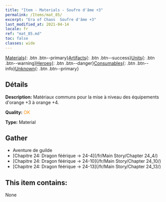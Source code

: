 ```yaml
---
title: "Item - Materials - Soufre d'âme +3"
permalink: /Items/mat_85/
excerpt: "Era of Chaos  Soufre d'âme +3"
last_modified_at: 2021-04-14
locale: fr
ref: "mat_85.md"
toc: false
classes: wide
---
```

 [Materials](/fr/Items/){: .btn .btn--primary}[Artifacts](/fr/Items/Artifacts/){: .btn .btn--success}[Units](/fr/Items/Units/){: .btn .btn--warning}[Heroes](/fr/Items/Heroes/){: .btn .btn--danger}[Consumables](/fr/Items/Consumables/){: .btn .btn--info}[Unknown](/fr/Items/Unknown/){: .btn .btn--primary}

## Détails
 **Description:** Matériaux communs pour la mise à niveau des équipements d'orange +3 à orange +4.

 **Quality:** <span style="color: #FF8C00">OK</span>

 **Type:** Material

## Gather

*    Aventure de guilde 
*    [Chapitre 24: Dragon féérique -> 24-4](/fr/Main Story/Chapter 24_4/) 
*    [Chapitre 24: Dragon féérique -> 24-10](/fr/Main Story/Chapter 24_10/) 
*    [Chapitre 24: Dragon féérique -> 24-13](/fr/Main Story/Chapter 24_13/) 

## This item contains:

  None

